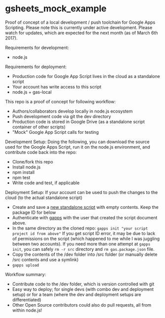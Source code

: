 # gsheets_mock_example

Proof of concept of a local development / push toolchain for Google Apps Scripting. Please note this is currently under active development. Please watch for updates, which are expected for the next month (as of March 6th 2017).

Requirements for development:

* node.js

Requirements for deployment:

* Production code for Google App Script lives in the cloud as a standalone script
* Your account has write access to this script
* node.js + gas-local

This repo is a proof of concept for following workflow:

* Authors/collaborators develop locally in node.js ecosystem
* Push development code via git the dev directory
* Production code is stored in Google Drive (as a standalone script container of other scripts)
* "Mock" Google App Script calls for testing

Development Setup:
Doing the following, you can download the source used for the Google Apps Script, run it on the node.js environment, and contribute code back into the repo:

* Clone/fork this repo
* Install node.js
* npm install
* npm test
* Write code and test, if applicable

Deployment Setup:
If your account can be used to push the changes to the cloud (to the actual standalone script)

* Create and save a [new standalone script](https://script.google.com) with empty contents. Keep the package ID for below
* Authenticate with [gapps](https://www.npmjs.com/package/node-google-apps-script) with the user that created the script document above. 
* In the same directory as the cloned repo: `gapps init "your script project id from above"` If you get script ID error, it may be due to lack of permissions on the script (which happened to me while I was juggling between two accounts). If you need more than one attempt at `gapps init`, you can safely `rm -r src` directory and `rm gas.package.json` file.
* Copy the contents of the /dev folder into /src folder (or manually delete /src contents and use a symlink)
* `gapps upload`

Workflow summary:

* Contribute code to the /dev folder, which is version controlled with git
* Easy way to deploy; for single devs (with combo dev and deployment setup) or for a team (where the dev and deployment setups are differentiated)
* Other Open Source contributors could also do pull requests, all from within node.js!

